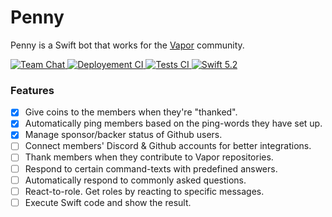 # Penny

Penny is a Swift bot that works for the [Vapor](https://vapor.codes) community.

<p>
    <a href="https://discord.gg/vapor">
        <img src="https://img.shields.io/discord/431917998102675485.svg" alt="Team Chat">
    </a>
    <a href="https://github.com/vapor/vapor/actions">
        <img src="https://github.com/vapor/penny-bot/actions/workflows/deploy.yml/badge.svg?branch=main" alt="Deployement CI">
    </a>
    <a href="https://github.com/vapor/vapor/actions">
        <img src="https://github.com/vapor/penny-bot/actions/workflows/test.yml/badge.svg?branch=main" alt="Tests CI">
    </a>
    <a href="https://swift.org">
        <img src="https://img.shields.io/badge/swift-5.7-brightgreen.svg" alt="Swift 5.2">
    </a>
</p>

### Features
* [x] Give coins to the members when they're "thanked".
* [x] Automatically ping members based on the ping-words they have set up.
* [x] Manage sponsor/backer status of Github users.
* [ ] Connect members' Discord & Github accounts for better integrations.
* [ ] Thank members when they contribute to Vapor repositories.
* [ ] Respond to certain command-texts with predefined answers.
* [ ] Automatically respond to commonly asked questions.
* [ ] React-to-role. Get roles by reacting to specific messages.
* [ ] Execute Swift code and show the result.
